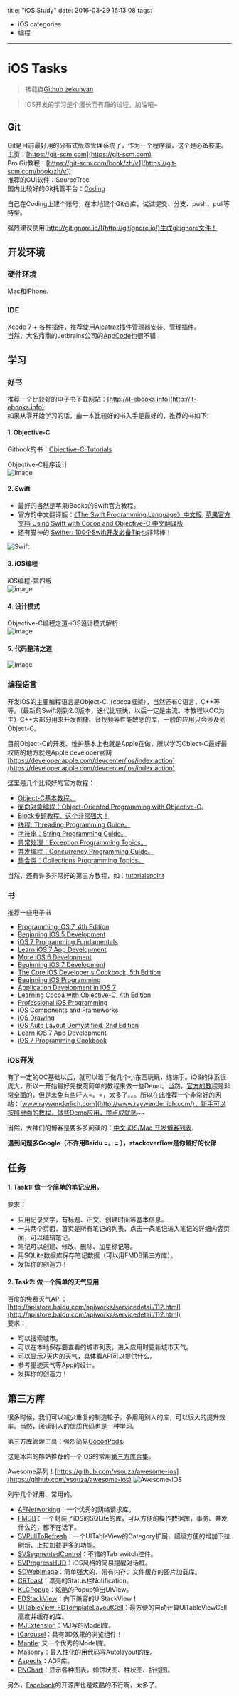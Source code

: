 title: "iOS Study"
date: 2016-03-29 16:13:08
tags:
- iOS
categories
- 编程
---

# iOS Tasks
>转载自[Github zekunyan](https://github.com/zekunyan/iOS-Tasks)

>iOS开发的学习是个漫长而有趣的过程，加油吧~

<!-- more -->

## Git
Git是目前最好用的分布式版本管理系统了，作为一个程序猿，这个是必备技能。  
主页：[https://git-scm.com](https://git-scm.com)  
Pro Git教程：[https://git-scm.com/book/zh/v1](https://git-scm.com/book/zh/v1)  
推荐的GUI软件：SourceTree  
国内比较好的Git托管平台：[Coding](https://git-scm.com/book/zh/v1)

自己在Coding上建个账号，在本地建个Git仓库，试试提交、分支、push、pull等特型。

强烈建议使用[http://gitignore.io/](http://gitignore.io/)生成gitignore文件！

## 开发环境
### 硬件环境
Mac和iPhone.

### IDE
Xcode 7 + 各种插件，推荐使用[Alcatraz](http://alcatraz.io/)插件管理器安装、管理插件。  
当然，大名鼎鼎的Jetbrains公司的[AppCode](https://www.jetbrains.com/objc)也很不错！


## 学习
### 好书
推荐一个比较好的电子书下载网站：[http://it-ebooks.info](http://it-ebooks.info)  
如果从零开始学习的话，由一本比较好的书入手是最好的，推荐的书如下:

#### 1. Objective-C

Gitbook的书：[Objective-C-Tutorials](https://www.gitbook.com/book/tangjr/objective-c-tutorials/details)

Objective-C程序设计  
![image](http://7nj2iz.com1.z0.glb.clouddn.com/github_ios_tasks_1.jpg?imageView2/0/w/200/h/200)

#### 2. Swift
* 最好的当然是苹果iBooks的Swift官方教程。
* 官方的中文翻译版：[《The Swift Programming Language》中文版](https://www.gitbook.com/book/numbbbbb/-the-swift-programming-language-/details), [
苹果官方文档 Using Swift with Cocoa and Objective-C 中文翻译版](https://www.gitbook.com/book/mengxiangpingx/using-swift-with-cocoa-and-objective-c/details)
* 还有猫神的 [Swifter: 100个Swift开发必备Tip](http://product.dangdang.com/23695580.html)也非常棒！

![Swift](http://7nj2iz.com1.z0.glb.clouddn.com/github_ios_tasks_6.jpg?imageView2/0/w/200/h/200)

#### 3. iOS编程
iOS编程-第四版  
![image](http://7nj2iz.com1.z0.glb.clouddn.com/github_ios_tasks_2.jpg?imageView2/0/w/200/h/200)

#### 4. 设计模式
Objective-C编程之道-iOS设计模式解析  
![image](http://7nj2iz.com1.z0.glb.clouddn.com/github_ios_tasks_4.jpg?imageView2/0/w/200/h/200)

#### 5. 代码整洁之道
![image](http://7nj2iz.com1.z0.glb.clouddn.com/github_ios_tasks_5.jpg?imageView2/0/w/200/h/200)

### 编程语言
开发iOS的主要编程语言是Object-C（cocoa框架），当然还有C语言，C++等等。（最新的Swift刚到2.0版本，迭代比较快，以后一定是主流。本教程以OC为主）C++大部分用来开发图像、音视频等性能敏感的库，一般的应用只会涉及到Object-C。

目前Object-C的开发、维护基本上也就是Apple在做，所以学习Object-C最好最权威的地方就是Apple developer官网[https://developer.apple.com/devcenter/ios/index.action](https://developer.apple.com/devcenter/ios/index.action)

这里是几个比较好的官方教程：
* [Object-C基本教程。](https://developer.apple.com/library/mac/documentation/cocoa/conceptual/ProgrammingWithObjectiveC/Introduction/Introduction.html)
* [面向对象编程：Object-Oriented Programming with Objective-C](https://developer.apple.com/library/ios/documentation/Cocoa/Conceptual/OOP_ObjC/Introduction/Introduction.html#//apple_ref/doc/uid/TP40005149)。
* [Block专题教程。这个非常强大！](https://developer.apple.com/library/ios/documentation/Cocoa/Conceptual/Blocks/Articles/00_Introduction.html#//apple_ref/doc/uid/TP40007502)
* [线程: Threading Programming Guide。](https://developer.apple.com/library/ios/documentation/Cocoa/Conceptual/Multithreading/Introduction/Introduction.html#//apple_ref/doc/uid/10000057i)
* [字符串：String Programming Guide。](https://developer.apple.com/library/ios/documentation/Cocoa/Conceptual/Strings/introStrings.html#//apple_ref/doc/uid/10000035i)
* [异常处理：Exception Programming Topics。](https://developer.apple.com/library/ios/documentation/Cocoa/Conceptual/Exceptions/Exceptions.html#//apple_ref/doc/uid/10000012i)
* [并发编程：Concurrency Programming Guide。](https://developer.apple.com/library/ios/documentation/General/Conceptual/ConcurrencyProgrammingGuide/Introduction/Introduction.html#//apple_ref/doc/uid/TP40008091)
* [集合类：Collections Programming Topics。](https://developer.apple.com/library/ios/documentation/Cocoa/Conceptual/Collections/Collections.html#//apple_ref/doc/uid/10000034i)

当然，还有许多非常好的第三方教程，如：[tutorialspoint](http://www.tutorialspoint.com/objective_c/index.htm)

### 书
推荐一些电子书

* [Programming iOS 7, 4th Edition](http://it-ebooks.info/book/3138/)
* [Beginning iOS 5 Development](http://it-ebooks.info/book/508/)
* [iOS 7 Programming Fundamentals](http://it-ebooks.info/book/3084/)
* [Learn iOS 7 App Development](http://it-ebooks.info/book/3143/)
* [More iOS 6 Development](http://www.it-ebooks.info/book/1973/)
* [Beginning iOS 7 Development](http://www.it-ebooks.info/book/3901/)
* [The Core iOS Developer's Cookbook, 5th Edition](http://www.it-ebooks.info/book/3675/)
* [Beginning iOS Programming](http://www.it-ebooks.info/book/3663/)
* [Application Development in iOS 7](http://www.it-ebooks.info/book/3545/)
* [Learning Cocoa with Objective-C, 4th Edition](http://www.it-ebooks.info/book/3323/)
* [Professional iOS Programming](http://www.it-ebooks.info/book/3834/)
* [iOS Components and Frameworks](http://www.it-ebooks.info/book/3684/)
* [iOS Drawing](http://www.it-ebooks.info/book/3683/)
* [iOS Auto Layout Demystified, 2nd Edition](http://www.it-ebooks.info/book/3681/)
* [Learn iOS 7 App Development](http://www.it-ebooks.info/book/3143/)
* [iOS 7 Programming Cookbook](http://www.it-ebooks.info/book/3083/)

### iOS开发
有了一定的OC基础以后，就可以着手做几个小东西玩玩，练练手。iOS的体系很庞大，所以一开始最好先按照简单的教程来做一些Demo。当然，[官方的教程](https://developer.apple.com/library/ios/navigation/#)是非常全面的，但是未免有些吓人=。=，太多了。。。所以在此推荐一个非常好的网站：[www.raywenderlich.com](http://www.raywenderlich.com/)，新手可以按照里面的教程，做些Demo应用，攒点成就感~~

当然，大神们的博客是要多多阅读的：[中文 iOS/Mac 开发博客列表](https://github.com/tangqiaoboy/iOSBlogCN).

**遇到问题多Google（不许用Baidu =。= ），stackoverflow是你最好的伙伴**

## 任务
#### 1. Task1: 做一个简单的笔记应用。  
要求：
* 只用记录文字，有标题、正文、创建时间等基本信息。
* 一共两个页面，首页是所有笔记的列表，点击一条笔记进入笔记的详细内容页面，可以编辑笔记。
* 笔记可以创建、修改、删除、加星标记等。
* 用SQLite数据库保存笔记数据（可以用FMDB第三方库）。
* 发挥你的创造力！

#### 2. Task2: 做一个简单的天气应用  
百度的免费天气API：[http://apistore.baidu.com/apiworks/servicedetail/112.html](http://apistore.baidu.com/apiworks/servicedetail/112.html)  
要求：
* 可以搜索城市。
* 可以在本地保存要查看的城市列表，进入应用时更新城市天气。
* 可以显示7天内的天气，具体看API可以提供什么。
* 参考墨迹天气等App的设计。
* 发挥你的创造力！

## 第三方库
很多时候，我们可以减少重复的制造轮子，多用用别人的库，可以很大的提升效率。当然，阅读别人的优质代码也是一种学习。

第三方库管理工具：强烈简易[CocoaPods](http://cocoapods.org/)。

这是冰岩的酷站推荐的一个iOS的常用[第三方库合集](http://github.ibireme.com/github/list/ios/)。

Awesome系列！[https://github.com/vsouza/awesome-ios](https://github.com/vsouza/awesome-ios)
![Awesome-iOS](https://github.com/vsouza/awesome-ios/raw/master/awesome_logo.png)

列举几个好用、常用的。

* [AFNetworking](https://github.com/AFNetworking/AFNetworking)：一个优秀的网络请求库。
* [FMDB](https://github.com/ccgus/fmdb)：一个封装了iOS的SQLite的库，可以方便的操作数据库，事务、并发什么的，都不在话下。
* [SVPullToRefresh](https://github.com/samvermette/SVPullToRefresh)：一个UITableView的Category扩展，超级方便的增加下拉刷新、上拉加载更多的功能。
* [SVSegmentedControl](https://github.com/samvermette/SVSegmentedControl)：不错的Tab switch控件。
* [SVProgressHUD](https://github.com/TransitApp/SVProgressHUD)：iOS风格的简易提醒对话框。
* [SDWebImage](https://github.com/rs/SDWebImage)：简单强大的，带有内存、文件缓存的图片加载库。
* [CRToast](https://github.com/cruffenach/CRToast)：漂亮的Status栏Notification。
* [KLCPopup](https://github.com/jmascia/KLCPopup)：炫酷的Popup弹出UIView。
* [FDStackView](https://github.com/forkingdog/FDStackView)：向下兼容的UIStackView！
* [UITableView-FDTemplateLayoutCell](https://github.com/forkingdog/UITableView-FDTemplateLayoutCell)：最方便的自动计算UITableViewCell高度并缓存的库。
* [MJExtension](https://github.com/CoderMJLee/MJExtension)：MJ写的Model库。
* [iCarousel](https://github.com/nicklockwood/iCarousel)：具有3D效果的浏览组件！
* [Mantle](https://github.com/Mantle/Mantle): 又一个优秀的Model库。
* [Masonry](https://github.com/SnapKit/Masonry)：最人性化的用代码写Autolayout的库。
* [Aspects](https://github.com/steipete/Aspects)：AOP库。
* [PNChart](https://github.com/kevinzhow/PNChart)：显示各种图表，如饼状图、柱状图、折线图。

另外，[Facebook](https://github.com/facebook)的开源库也是炫酷的不行啊，太多了。
